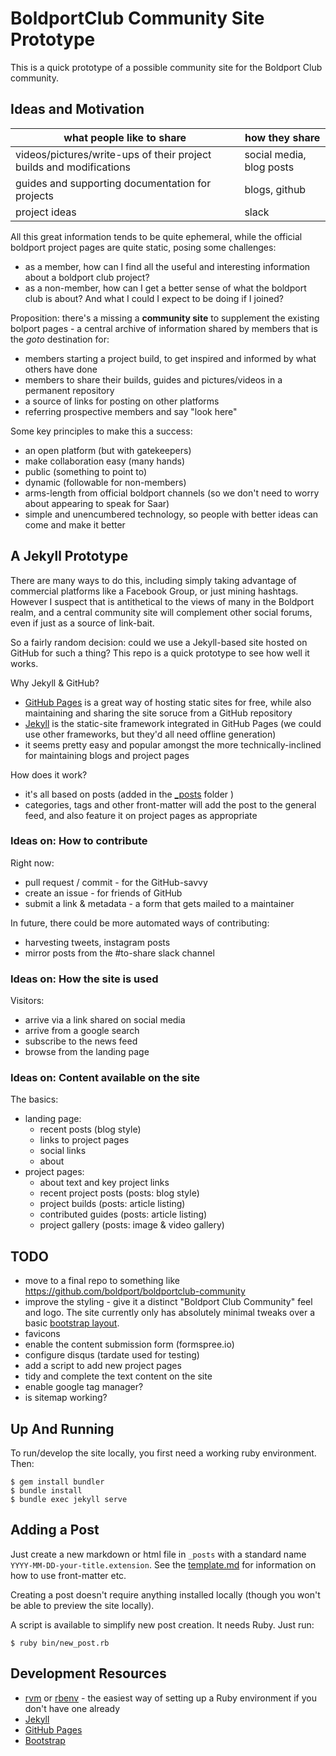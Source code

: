 # BoldportClub Community Site Prototype

This is a quick prototype of a possible community site for the Boldport Club community.


## Ideas and Motivation

| what people like to share   | how they share |
|-----------------------------|----------------|
| videos/pictures/write-ups of their project builds and modifications | social media, blog posts |
| guides and supporting documentation for projects | blogs, github |
| project ideas               | slack          |

All this great information tends to be quite ephemeral, while the official boldport project pages are quite static, posing some challenges:

* as a member, how can I find all the useful and interesting information about a boldport club project?
* as a non-member, how can I get a better sense of what the boldport club is about? And what I could I expect to be doing if I joined?


Proposition: there's a missing a **community site** to supplement the existing bolport pages - a central archive of information shared by members that is the *goto* destination for:
  - members starting a project build, to get inspired and informed by what others have done
  - members to share their builds, guides and pictures/videos in a permanent repository
  - a source of links for posting on other platforms
  - referring prospective members and say "look here"

Some key principles to make this a success:

* an open platform (but with gatekeepers)
* make collaboration easy (many hands)
* public (something to point to)
* dynamic (followable for non-members)
* arms-length from official boldport channels (so we don't need to worry about appearing to speak for Saar)
* simple and unencumbered technology, so people with better ideas can come and make it better


## A Jekyll Prototype

There are many ways to do this, including simply taking advantage of commercial platforms like a Facebook Group,
or just mining hashtags. However I suspect that is antithetical to the views of many in the Boldport realm,
and a central community site will complement other social forums, even if just as a source of link-bait.

So a fairly random decision: could we use a Jekyll-based site hosted on GitHub for such a thing?
This repo is a quick prototype to see how well it works.

Why Jekyll & GitHub?

* [GitHub Pages](https://pages.github.com/) is a great way of hosting static sites for free, while also maintaining and sharing the site soruce from a GitHub repository
* [Jekyll](https://jekyllrb.com/) is the static-site framework integrated in GitHub Pages (we could use other frameworks, but they'd all need offline generation)
* it seems pretty easy and popular amongst the more technically-inclined for maintaining blogs and project pages


How does it work?

* it's all based on posts (added in the [_posts](./_posts) folder )
* categories, tags and other front-matter will add the post to the general feed, and also feature it on project pages as appropriate


### Ideas on: How to contribute

Right now:

* pull request / commit - for the GitHub-savvy
* create an issue - for friends of GitHub
* submit a link & metadata - a form that gets mailed to a maintainer

In future, there could be more automated ways of contributing:

* harvesting tweets, instagram posts
* mirror posts from the #to-share slack channel


### Ideas on: How the site is used

Visitors:

* arrive via a link shared on social media
* arrive from a google search
* subscribe to the news feed
* browse from the landing page


### Ideas on: Content available on the site

The basics:

* landing page:
  - recent posts (blog style)
  - links to project pages
  - social links
  - about
* project pages:
  - about text and key project links
  - recent project posts (posts: blog style)
  - project builds (posts: article listing)
  - contributed guides (posts: article listing)
  - project gallery (posts: image & video gallery)


## TODO

* move to a final repo to something like https://github.com/boldport/boldportclub-community
* improve the styling - give it a distinct "Boldport Club Community" feel and logo. The site currently only has absolutely minimal tweaks over a basic [bootstrap layout](http://getbootstrap.com/).
* favicons
* enable the content submission form (formspree.io)
* configure disqus (tardate used for testing)
* add a script to add new project pages
* tidy and complete the text content on the site
* enable google tag manager?
* is sitemap working?


## Up And Running

To run/develop the site locally, you first need a working ruby environment. Then:

```
$ gem install bundler
$ bundle install
$ bundle exec jekyll serve
```

## Adding a Post

Just create a new markdown or html file in `_posts` with a standard name `YYYY-MM-DD-your-title.extension`.
See the [template.md](./_drafts/template.md) for information on how to use front-matter etc.

Creating a post doesn't require anything installed locally (though you won't be able to preview the site locally).

A script is available to simplify new post creation. It needs Ruby. Just run:

```
$ ruby bin/new_post.rb
```

## Development Resources

* [rvm](https://rvm.io/) or [rbenv](https://github.com/rbenv/rbenv) - the easiest way of setting up a Ruby environment if you don't have one already
* [Jekyll](https://jekyllrb.com/)
* [GitHub Pages](https://pages.github.com/)
* [Bootstrap](http://getbootstrap.com/)
